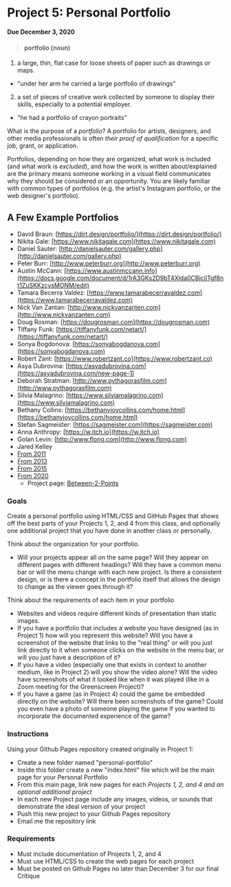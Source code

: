 # Project 5: Personal Portfolio
**Due December 3, 2020**

>#### portfolio (noun)
1. a large, thin, flat case for loose sheets of paper such as drawings or maps.  
 - "under her arm he carried a large portfolio of drawings"  
2. a set of pieces of creative work collected by someone to display their skills, especially to a potential employer.
 - "he had a portfolio of crayon portraits"

What is the purpose of a *portfolio*? A portfolio for artists, designers, and other media professionals is often *their proof of qualification* for a specific job, grant, or application.

Portfolios, depending on how they are organized, what work is included (and what work is *excluded*), and how the work is written about/explained are the primary means someone working in a visual field communicates why they should be considered or an opportunity. You are likely familiar with common types of portfolios (e.g. the artist's Instagram portfolio, or the web designer's portfolio).

## A Few Example Portfolios
- David Braun: [https://dirt.design/portfolio/](https://dirt.design/portfolio/)
- Nikita Gale: [https://www.nikitagale.com](https://www.nikitagale.com)
- Daniel Sauter: [http://danielsauter.com/gallery.php](http://danielsauter.com/gallery.php)
- Peter Burr: [http://www.peterburr.org](http://www.peterburr.org)
- Austin McCann: [https://www.austinmccann.info](https://docs.google.com/document/d/1rA3GKs2D9bT4Xlda0CBjcilTgf8nt1ZuSKKzcysMONM/edit)
- Tamara Becerra Valdez: [https://www.tamarabecerravaldez.com](https://www.tamarabecerravaldez.com)
- Nick Van Zantan: [http://www.nickvanzanten.com](http://www.nickvanzanten.com)
- Doug Rosman: [https://dougrosman.com](https://dougrosman.com)
- Tiffany Funk: [https://tiffanyfunk.com/netart/](https://tiffanyfunk.com/netart/)
- Sonya Bogdonova: [https://sonyabogdanova.com](https://sonyabogdanova.com)
- Robert Zant: [https://www.robertzant.co](https://www.robertzant.co)
- Asya Dubrovina: [https://asyadubrovina.com](https://asyadubrovina.com/new-page-1)
- Deborah Stratman: [http://www.pythagorasfilm.com](http://www.pythagorasfilm.com)
- Silvia Malagrino: [https://www.silviamalagrino.com](https://www.silviamalagrino.com)
- Bethany Collins: [https://bethanyjoycollins.com/home.html](https://bethanyjoycollins.com/home.html)
- Stefan Sagmeister: [https://sagmeister.com](https://sagmeister.com)
- Anna Anthropy: [https://w.itch.io](https://w.itch.io)
- Golan Levin: [http://www.flong.com](http://www.flong.com)
- Jared Kelley
 - [From 2011](http://web.archive.org/web/20110202204317/http://jaredckelley.com/)
 - [From 2013](http://web.archive.org/web/20140105201045/http://jaredckelley.com/f12/)
 - [From 2015](http://web.archive.org/web/20151120014134/http://jaredckelley.com/)
 - [From 2020](http://jaredckelley.com)
   - Project page: [Between-2-Points](http://jaredckelley.com/between-2-points)

### Goals

Create a personal portfolio using HTML/CSS and GitHub Pages that shows off the best parts of your Projects 1, 2, and 4 from this class, and optionally one additional project that you have done in another class or personally.

Think about the organization for your portfolio.
- Will your projects appear all on the same page? Will they appear on different pages with different headings? Will they have a common menu bar or will the menu change with each new project. Is there a consistent design, or is there a concept in the portfolio itself that allows the design to change as the viewer goes through it?

Think about the requirements of each item in your portfolio
- Websites and videos require different kinds of presentation than static images.
- If you have a portfolio that includes a website you have designed (as in Project 1) how will you represent this website? Will you have a screenshot of the website that links to the "real thing" or will you just link directly to it when someone clicks on the website in the menu bar, or will you just have a description of it?
- If you have a video (especially one that exists in context to another medium, like in Project 2) will you show the video alone? Will the video have screenshots of what it looked like when it was played (like in a Zoom meeting for the Greenscreen Project)?
- If you have a game (as in Project 4) could the game be embedded directly on the website? Will there been screenshots of the game? Could you even have a photo of someone playing the game if you wanted to incorporate the documented experience of the game?

### Instructions

Using your Github Pages repository created originally in Project 1:
- Create a new folder named "personal-portfolio"
- Inside this folder create a new "index.html" file which will be the main page for your Personal Portfolio
- From this main page, link new pages for each *Projects 1, 2, and 4 and an optional additional project*
- In each new Project page include any images, videos, or sounds that demonstrate the ideal version of your project
- Push this new project to your Github Pages repository
- Email me the repository link

### Requirements

- Must include documentation of Projects 1, 2, and 4
- Must use HTML/CSS to create the web pages for each project
- Must be posted on Github Pages no later than December 3 for our final Critique
